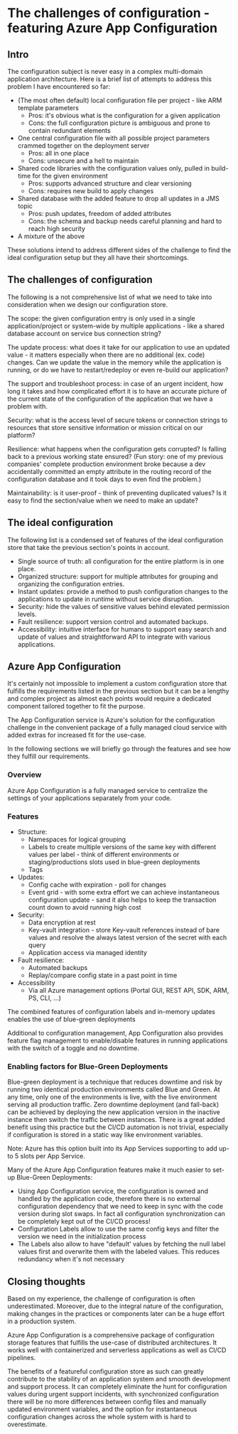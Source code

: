 # The challenges of configuration - featuring Azure App Configuration

## Intro

The configuration subject is never easy in a complex multi-domain application architecture. Here is a brief list of attempts to address this problem I have encountered so far:

-   (The most often default) local configuration file per project - like ARM template parameters
    -   Pros: it's obvious what is the configuration for a given application
    -   Cons: the full configuration picture is ambiguous and prone to contain redundant elements
-   One central configuration file with all possible project parameters crammed together on the deployment server
    -   Pros: all in one place
    -   Cons: unsecure and a hell to maintain
-   Shared code libraries with the configuration values only, pulled in build-time for the given environment
    -   Pros: supports advanced structure and clear versioning
    -   Cons: requires new build to apply changes
-   Shared database with the added feature to drop all updates in a JMS topic
    -   Pros: push updates, freedom of added attributes
    -   Cons: the schema and backup needs careful planning and hard to reach high security
-   A mixture of the above

These solutions intend to address different sides of the challenge to find the ideal configuration setup but they all have their shortcomings.

## The challenges of configuration

The following is a not comprehensive list of what we need to take into consideration when we design our configuration store.

The scope: the given configuration entry is only used in a single application/project or system-wide by multiple applications - like a shared database account on service bus connection string?

The update process: what does it take for our application to use an updated value - it matters especially when there are no additional (ex. code) changes. Can we update the value in the memory while the application is running, or do we have to restart/redeploy or even re-build our application?

The support and troubleshoot process: in case of an urgent incident, how long it takes and how complicated effort it is to have an accurate picture of the current state of the configuration of the application that we have a problem with.

Security: what is the access level of secure tokens or connection strings to resources that store sensitive information or mission critical on our platform?

Resilience: what happens when the configuration gets corrupted? Is falling back to a previous working state ensured? (Fun story: one of my previous companies' complete production environment broke because a dev accidentally committed an empty attribute in the routing record of the configuration database and it took days to even find the problem.)

Maintainability: is it user-proof - think of preventing duplicated values? Is it easy to find the section/value when we need to make an update?

## The ideal configuration

The following list is a condensed set of features of the ideal configuration store that take the previous section's points in account.

-   Single source of truth: all configuration for the entire platform is in one place.
-   Organized structure: support for multiple attributes for grouping and organizing the configuration entries.
-   Instant updates: provide a method to push configuration changes to the applications to update in runtime without service disruption.
-   Security: hide the values of sensitive values behind elevated permission levels.
-   Fault resilience: support version control and automated backups.
-   Accessibility: intuitive interface for humans to support easy search and update of values and straightforward API to integrate with various applications.

## Azure App Configuration

It's certainly not impossible to implement a custom configuration store that fulfills the requirements listed in the previous section but it can be a lengthy and complex project as almost each points would require a dedicated component tailored together to fit the purpose.

The App Configuration service is Azure's solution for the configuration challenge in the convenient package of a fully managed cloud service with added extras for increased fit for the use-case.

In the following sections we will briefly go through the features and see how they fulfill our requirements.

### Overview

Azure App Configuration is a fully managed service to centralize the settings of your applications separately from your code.

### Features

-   Structure:
    -   Namespaces for logical grouping
    -   Labels to create multiple versions of the same key with different values per label - think of different environments or staging/productions slots used in blue-green deployments
    -   Tags
-   Updates:
    -   Config cache with expiration - poll for changes
    -   Event grid - with some extra effort we can achieve instantaneous configuration update - sand it also helps to keep the transaction count down to avoid running high cost
-   Security:
    -   Data encryption at rest
    -   Key-vault integration - store Key-vault references instead of bare values and resolve the always latest version of the secret with each query
    -   Application access via managed identity
-   Fault resilience:
    -   Automated backups
    -   Replay/compare config state in a past point in time
-   Accessibility
    -   Via all Azure management options (Portal GUI, REST API, SDK, ARM, PS, CLI, ...)

The combined features of configuration labels and in-memory updates enables the use of blue-green deployments

Additional to configuration management, App Configuration also provides feature flag management to enable/disable features in running applications with the switch of a toggle and no downtime.

### Enabling factors for Blue-Green Deployments

Blue-green deployment is a technique that reduces downtime and risk by running two identical production environments called Blue and Green. At any time, only one of the environments is live, with the live environment serving all production traffic. Zero downtime deployment (and fall-back) can be achieved by deploying the new application version in the inactive instance then switch the traffic between instances. There is a great added benefit using this practice but the CI/CD automation is not trivial, especially if configuration is stored in a static way like environment variables.

Note: Azure has this option built into its App Services supporting to add up-to 5 slots per App Service.

Many of the Azure App Configuration features make it much easier to set-up Blue-Green Deployments:

-   Using App Configuration service, the configuration is owned and handled by the application code, therefore there is no external configuration dependency that we need to keep in sync with the code version during slot swaps. In fact all configuration synchronization can be completely kept out of the CI/CD process!
-   Configuration Labels allow to use the same config keys and filter the version we need in the initialization process
-   The Labels also allow to have "default' values by fetching the null label values first and overwrite them with the labeled values. This reduces redundancy when it's not necessary

## Closing thoughts

Based on my experience, the challenge of configuration is often underestimated. Moreover, due to the integral nature of the configuration, making changes in the practices or components later can be a huge effort in a production system.

Azure App Configuration is a comprehensive package of configuration storage features that fulfills the use-case of distributed architectures. It works well with containerized and serverless applications as well as CI/CD pipelines.

The benefits of a featureful configuration store as such can greatly contribute to the stability of an application system and smooth development and support process. It can completely eliminate the hunt for configuration values during urgent support incidents, with synchronized configuration there will be no more differences between config files and manually updated environment variables, and the option for instantaneous configuration changes across the whole system with is hard to overestimate.
